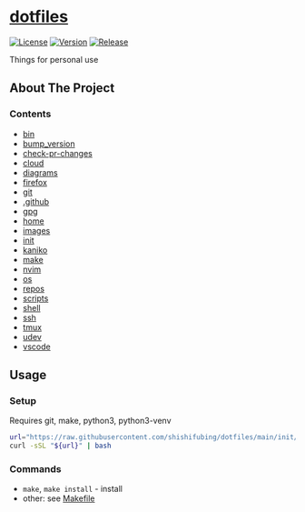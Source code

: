 # [dotfiles](https://github.com/shishifubing/dotfiles)

[![License](https://img.shields.io/github/license/shishifubing/dotfiles.svg)](https://github.com/shishifubing/dotfiles/blob/main/LICENSE)
[![Version](https://img.shields.io/github/v/release/shishifubing/dotfiles?label=version)](https://github.com/shishifubing/dotfiles/releases/latest)
[![Release](https://img.shields.io/github/actions/workflow/status/shishifubing/dotfiles/release.yml?branch=main&label=release&logo=github)](https://github.com/shishifubing/dotfiles/actions/workflows/release.yml)

Things for personal use

## About The Project

### Contents

- [bin](./bin)
- [bump_version](./bump_version)
- [check-pr-changes](./check-pr-changes)
- [cloud](./cloud)
- [diagrams](./diagrams)
- [firefox](./firefox)
- [git](./git)
- [.github](./.github)
- [gpg](./gpg)
- [home](./home)
- [images](./images)
- [init](./init)
- [kaniko](./kaniko)
- [make](./make)
- [nvim](./nvim)
- [os](./os)
- [repos](./repos)
- [scripts](./scripts)
- [shell](./shell)
- [ssh](./ssh)
- [tmux](./tmux)
- [udev](./udev)
- [vscode](./vscode)

## Usage

### Setup

Requires git, make, python3, python3-venv

```bash
url="https://raw.githubusercontent.com/shishifubing/dotfiles/main/init/scripts/init.sh"
curl -sSL "${url}" | bash
```

### Commands

- `make`, `make install` - install
- other: see [Makefile](./Makefile)
